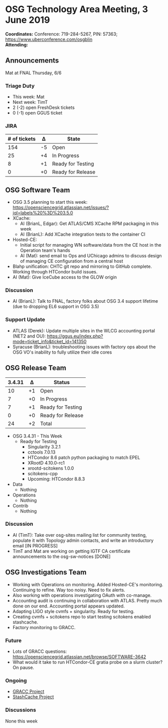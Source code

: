# OSG Technology Area Meeting,  3 June 2019

**Coordinates:** Conference: 719-284-5267, PIN: 57363; <https://www.uberconference.com/osgblin>  
**Attending:**   


## Announcements

Mat at FNAL Thursday, 6/6  


### Triage Duty

-   This week: Mat
-   Next week: TimT
-   2 (-2) open FreshDesk tickets
-   0 (-1) open GGUS ticket


### JIRA

| # of tickets | &Delta; | State             |
|------------ |------- |----------------- |
| 154          | -5      | Open              |
| 25           | +4      | In Progress       |
| 8            | +1      | Ready for Testing |
| 0            | +0      | Ready for Release |


## OSG Software Team

-   OSG 3.5 planning to start this week: <https://opensciencegrid.atlassian.net/issues/?jql=labels%20%3D%203.5.0>
-   XCache:  
    -   AI (BrianL, Edgar): Get ATLAS/CMS XCache RPM packaging in this week
    -   AI (BrianL): Add XCache integration tests to the container CI
-   Hosted-CE:  
    -   Initial script for managing WN software/data from the CE host in the Operation team's hands
    -   AI (Mat): send email to Ops and UChicago admins to discuss design of managing CE configuration from a central host
-   Blahp unification: CHTC git repo and mirroring to GitHub complete. Working through HTCondor build issues.
-   AI (Mat): Give IceCube access to the GLOW origin


### Discussion

-   AI (BrianL): Talk to FNAL, factory folks about OSG 3.4 support lifetime (due to dropping EL6 support in OSG 3.5)


### Support Update

-   ATLAS (Derek): Update multiple sites in the WLCG accounting portal (NET2 and OU): <https://ggus.eu/index.php?mode=ticket_info&ticket_id=141350>
-   Syracuse (BrianL): troubleshooting issues with factory ops about the OSG VO's inability to fully utilize their idle cores


## OSG Release Team

| 3.4.31 | &Delta; | Status            |
|------ |------- |----------------- |
| 10     | +1      | Open              |
| 7      | +0      | In Progress       |
| 7      | +1      | Ready for Testing |
| 0      | +0      | Ready for Release |
| 24     | +2      | Total             |

-   OSG 3.4.31 - This Week
    -   Ready for Testing  
        -   Singularity 3.2.1
        -   cctools 7.0.13
        -   HTCondor 8.6 patch python packaging to match EPEL
        -   XRootD 4.10.0-rc1
        -   xrootd-scitokens 1.0.0
        -   scitokens-cpp
        -   Upcoming: HTCondor 8.8.3
-   Data
    -   Nothing
-   Operations  
    -   Nothing
-   Contrib  
    -   Nothing


### Discussion

-   AI (TimT): Take over osg-sites mailing list for community testing, populate it with Topology admin contacts, and write an introductory email [IN PROGRESS]
-   TimT and Mat are working on getting IGTF CA certificate announcements to the osg-sw-notices [DONE]


## OSG Investigations Team

-   Working with Operations on monitoring.  Added Hosted-CE's monitoring.  Continuing to refine.  Way too noisy.  Need to fix alerts.
-   Also working with operations investigating OAuth with co-manage.
-   Accounting audit is continuing in collaboration with ATLAS.  Pretty much done on our end.  Accounting portal appears updated.
-   Adapting LIGO style cvmfs + singularity.  Ready for testing.
-   Creating cvmfs + scitokens repo to start testing scitokens enabled stashcache.
-   Factory monitoring to GRACC.


### Future

-   Lots of GRACC questions: <https://opensciencegrid.atlassian.net/browse/SOFTWARE-3642>
-   What would it take to run HTCondor-CE gratia probe on a slurm cluster?  On pause.


### Ongoing

-   [GRACC Project](https://opensciencegrid.atlassian.net/projects/GRACC)
-   [StashCache Project](http://opensciencegrid.org/docs/data/stashcache/overview/)


### Discussions

None this week
